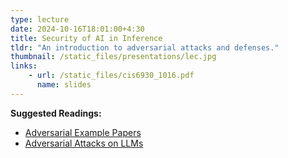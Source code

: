 ```yaml
---
type: lecture
date: 2024-10-16T18:01:00+4:30
title: Security of AI in Inference
tldr: "An introduction to adversarial attacks and defenses."
thumbnail: /static_files/presentations/lec.jpg
links:
    - url: /static_files/cis6930_1016.pdf
      name: slides
---
```

**Suggested Readings:**
- [Adversarial Example Papers](https://nicholas.carlini.com/writing/2019/all-adversarial-example-papers.html)
- [Adversarial Attacks on LLMs](https://lilianweng.github.io/posts/2023-10-25-adv-attack-llm/)
